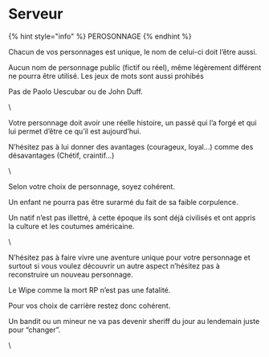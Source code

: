# Serveur



{% hint style="info" %}
PEROSONNAGE
{% endhint %}

Chacun de vos personnages est unique, le nom de celui-ci doit l’être aussi.

Aucun nom de personnage public (fictif ou réel), même légèrement différent ne pourra être utilisé. Les jeux de mots sont aussi prohibés

Pas de Paolo Uescubar ou de John Duff.

\


Votre personnage doit avoir une réelle histoire, un passé qui l’a forgé et qui lui permet d’être ce qu’il est aujourd’hui.&#x20;

N’hésitez pas à lui donner des avantages (courageux, loyal…) comme des désavantages (Chétif, craintif…)

\


Selon votre choix de personnage, soyez cohérent.&#x20;

Un enfant ne pourra pas être surarmé du fait de sa faible corpulence.

Un natif n’est pas illettré, à cette époque ils sont déjà civilisés et ont appris la culture et les coutumes américaine.

\


N’hésitez pas à faire vivre une aventure unique pour votre personnage et surtout si vous voulez découvrir un autre aspect n’hésitez pas à reconstruire un nouveau personnage.&#x20;

Le Wipe comme la mort RP n’est pas une fatalité.

Pour vos choix de carrière restez donc cohérent.&#x20;

Un bandit ou un mineur ne va pas devenir sheriff du jour au lendemain juste pour “changer”.

\
